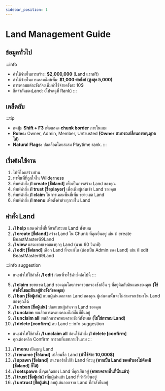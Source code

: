 ```yaml
---
sidebar_position: 1
---
```


# Land Management Guide

## ข้อมูลทั่วไป

:::info
- ค่าใช้จ่ายในการสร้าง: **$2,000,000** (Land แรกฟรี)
- ค่าใช้จ่ายในการเคลมชังก์เพิ่ม: **$1,000 ต่อชังก์ (สูงสุด 5,000)**
- การเคลมแต่ละชังก์จะเพิ่มค่าใช้จ่ายครั้งละ 10$
- ขีดจำกัดของLand: (โปรดดูที่ Rank)
  :::

## เคล็ดลับ

:::tip
- กดปุ่ม **Shift + F3** เพื่อแสดง **chunk border** ภายในเกม
- **Roles:** Owner, Admin, Member, Untrusted **(Owner สามารถเปลี่ยนการอนุญาตได้)**
- **Natural Flags:** ปลดล็อคโดยสะสม Playtime rank.
  :::

## เริ่มต้นใช้งาน

1. ไปที่โลกสร้างบ้าน
2. หาพื้นที่ที่ถูกใจใน Wilderness
3. พิมพ์คำสั่ง **/l create [ชื่อland]** เพื่อเป็นการสร้าง Land ของคุณ
4. พิมพ์คำสั่ง **/l trust [ชื่อplayer]** เพื่อเพิ่มผู้เล่นเข้า Land ของคุณ
5. พิมพ์คำสั่ง **/l claim** ในการเคลมพื้นที่เพิ่ม ขยายเขต Land
6. พิมพ์คำสั่ง **/l menu** เพื่อตั้งค่าต่างๆภายใน Land

## คำสั่ง Land

1. **/l help** แสดงคำสั่งที่เกี่ยวกับระบบ Land ทั้งหมด
2. **/l create [ชื่อland]** สร้าง Land ใน Chunk ที่คุณยืนอยู่ เช่น /l create BeastMaster69Land
3. **/l view** แสดงขอบเขตของทุกๆ Land (นาน 60 วินาที)
4. **/l edit [ชื่อland]** เลือก Land ที่จะแก้ไข (ต้องเป็น Admin ของ Land) เช่น /l edit BeastMaster69Land

:::info suggestion
- แนะนำให้ใช้คำสั่ง **/l edit** ก่อนที่จะใช้คำสั่งต่อไปนี้
  :::

5. **/l claim** ขยายเขต Land ของคุณโดยการครอบครองชังก์อื่น ๆ ที่อยู่ติดกับดินแดนของคุณ
**(ใช้คำสั่งนี้ขณะยืนอยู่ข้างชังก์ของคุณ)**
6. **/l ban [ชื่อผู้เล่น]** แบนผู้เล่นออกจาก Land ของคุณ ผู้เล่นคนนั้นจะไม่สามารถเข้ามาใน Land ของคุณได้
7. **/l unban [ชื่อผู้เล่น]** ปลดแบนผู้เล่นจาก Land ของคุณ
8. **/l unclaim** ยกเลิกการครอบครองชังก์ชั้นที่ยืนอยู่
9. **/l unclaim all** ยกเลิกการครอบครองชังก์ทั้งหมด **(ไม่ใช่การลบ Land)**
10. **/l delete [confirm]** ลบ Land
:::info suggestion
- แนะนำให้ใช้คำสั่ง **/l unclaim all** ก่อนใช้คำสั่ง **/l delete [confirm]**
- คุณต้องคลิก Confirm การลบที่แชทภายในเกม
:::
11. **/l menu** เปิดเมนู Land
12. **/l rename [ชื่อland]** เปลี่ยนชื่อ Land **(ค่าใช้จ่าย 10,000$)**
13. **/l spawn [ชื่อland]** เทเรพอร์ตไปยัง Land ที่ระบุ **(หากเป็น Land ของตัวเองไม่ต้องมี [ชื่อland] ก็ได้)**
14. **/l setspawn** ตั้งจุดเกิดของ Land ที่คุณยืนอยู่ **(ครอบครองพื้นที่นั้นแล้ว)**
15. **/l trust [ชื่อผู้เล่น]** เพิ่มผู้เล่นเข้า Land ที่กำลังยืนอยู่
16. **/l untrust [ชื่อผู้เล่น]** ลบผู้เล่นออกจาก Land ที่กำลังยืนอยู่